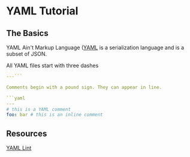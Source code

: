 # YAML Tutorial

## The Basics

YAML Ain't Markup Language ([YAML](http://yaml.org) is a serialization language and is a subset of JSON. 

All YAML files start with three dashes 

```yaml
---```

Comments begin with a pound sign. They can appear in line. 

```yaml
---
# this is a YAML comment
foo: bar # this is an inline comment
```

## Resources
[YAML Lint](http://www.yamllint.com/)



